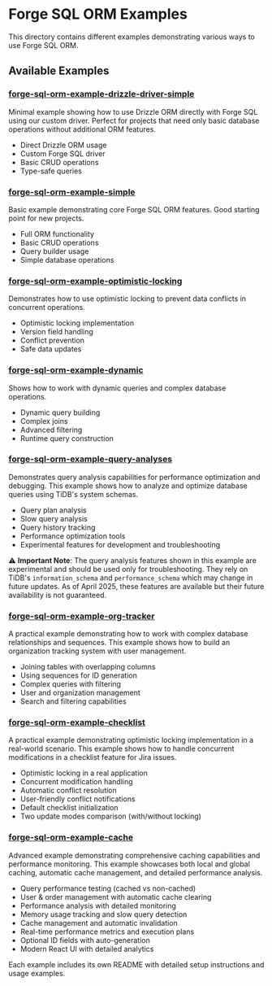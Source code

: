 # Forge SQL ORM Examples

This directory contains different examples demonstrating various ways to use Forge SQL ORM.

## Available Examples

### [forge-sql-orm-example-drizzle-driver-simple](forge-sql-orm-example-drizzle-driver-simple)

Minimal example showing how to use Drizzle ORM directly with Forge SQL using our custom driver. Perfect for projects that need only basic database operations without additional ORM features.

- Direct Drizzle ORM usage
- Custom Forge SQL driver
- Basic CRUD operations
- Type-safe queries

### [forge-sql-orm-example-simple](forge-sql-orm-example-simple)

Basic example demonstrating core Forge SQL ORM features. Good starting point for new projects.

- Full ORM functionality
- Basic CRUD operations
- Query builder usage
- Simple database operations

### [forge-sql-orm-example-optimistic-locking](forge-sql-orm-example-optimistic-locking)

Demonstrates how to use optimistic locking to prevent data conflicts in concurrent operations.

- Optimistic locking implementation
- Version field handling
- Conflict prevention
- Safe data updates

### [forge-sql-orm-example-dynamic](forge-sql-orm-example-dynamic)

Shows how to work with dynamic queries and complex database operations.

- Dynamic query building
- Complex joins
- Advanced filtering
- Runtime query construction

### [forge-sql-orm-example-query-analyses](forge-sql-orm-example-query-analyses)

Demonstrates query analysis capabilities for performance optimization and debugging. This example shows how to analyze and optimize database queries using TiDB's system schemas.

- Query plan analysis
- Slow query analysis
- Query history tracking
- Performance optimization tools
- Experimental features for development and troubleshooting

⚠️ **Important Note**: The query analysis features shown in this example are experimental and should be used only for troubleshooting. They rely on TiDB's `information_schema` and `performance_schema` which may change in future updates. As of April 2025, these features are available but their future availability is not guaranteed.

### [forge-sql-orm-example-org-tracker](forge-sql-orm-example-org-tracker)

A practical example demonstrating how to work with complex database relationships and sequences. This example shows how to build an organization tracking system with user management.

- Joining tables with overlapping columns
- Using sequences for ID generation
- Complex queries with filtering
- User and organization management
- Search and filtering capabilities

### [forge-sql-orm-example-checklist](forge-sql-orm-example-checklist)

A practical example demonstrating optimistic locking implementation in a real-world scenario. This example shows how to handle concurrent modifications in a checklist feature for Jira issues.

- Optimistic locking in a real application
- Concurrent modification handling
- Automatic conflict resolution
- User-friendly conflict notifications
- Default checklist initialization
- Two update modes comparison (with/without locking)

### [forge-sql-orm-example-cache](forge-sql-orm-example-cache)

Advanced example demonstrating comprehensive caching capabilities and performance monitoring. This example showcases both local and global caching, automatic cache management, and detailed performance analysis.

- Query performance testing (cached vs non-cached)
- User & order management with automatic cache clearing
- Performance analysis with detailed monitoring
- Memory usage tracking and slow query detection
- Cache management and automatic invalidation
- Real-time performance metrics and execution plans
- Optional ID fields with auto-generation
- Modern React UI with detailed analytics

Each example includes its own README with detailed setup instructions and usage examples.
